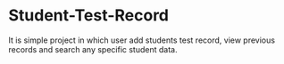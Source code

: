 # Student-Test-Record
It is simple project in which user add students test record, view  previous records and search any specific student data.
